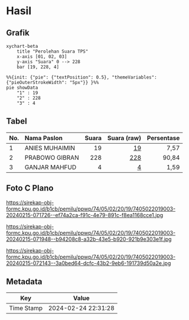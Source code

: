 # Hasil

## Grafik

```mermaid
xychart-beta
    title "Perolehan Suara TPS"
    x-axis [01, 02, 03]
    y-axis "Suara" 0 --> 228
    bar [19, 228, 4]
```

```mermaid
%%{init: {"pie": {"textPosition": 0.5}, "themeVariables": {"pieOuterStrokeWidth": "5px"}} }%%
pie showData
    "1" : 19
    "2" : 228
    "3" : 4
```

## Tabel

| No. | Nama Paslon    | Suara | Suara (raw) | Persentase |
|:--- |:-------------- | -----:| -----------:| ----------:|
| 1   | ANIES MUHAIMIN | 19    | [19][p-1]   | 7,57       |
| 2   | PRABOWO GIBRAN | 228   | [228][p-2]  | 90,84      |
| 3   | GANJAR MAHFUD  | 4     | [4][p-3]    | 1,59       |


[p-1]: https://github.com/gigit-pemilu/pemilu-2024-74-sulawesi-tenggara/blob/main/pilpres/hitung-suara/sub/74-sulawesi-tenggara/sub/05-konawe-selatan/sub/02-angata/sub/2019-pudambu/sub/003-tps/sub/paslon-1.txt
[p-2]: https://github.com/gigit-pemilu/pemilu-2024-74-sulawesi-tenggara/blob/main/pilpres/hitung-suara/sub/74-sulawesi-tenggara/sub/05-konawe-selatan/sub/02-angata/sub/2019-pudambu/sub/003-tps/sub/paslon-2.txt
[p-3]: https://github.com/gigit-pemilu/pemilu-2024-74-sulawesi-tenggara/blob/main/pilpres/hitung-suara/sub/74-sulawesi-tenggara/sub/05-konawe-selatan/sub/02-angata/sub/2019-pudambu/sub/003-tps/sub/paslon-3.txt

## Foto C Plano

https://sirekap-obj-formc.kpu.go.id/b1cb/pemilu/ppwp/74/05/02/20/19/7405022019003-20240215-071726--ef74a2ca-f91c-4e79-891c-f8ea1168cce1.jpg

https://sirekap-obj-formc.kpu.go.id/b1cb/pemilu/ppwp/74/05/02/20/19/7405022019003-20240215-071948--b94208c8-a32b-43e5-b920-921b9e303e1f.jpg

https://sirekap-obj-formc.kpu.go.id/b1cb/pemilu/ppwp/74/05/02/20/19/7405022019003-20240215-072143--3a0bed64-dcfc-43b2-9eb6-191739d50a2e.jpg


## Metadata

| Key        | Value               |
| ---------- | ------------------- |
| Time Stamp | 2024-02-24 22:31:28 |



